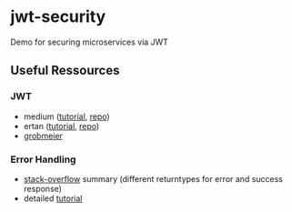 # jwt-security
Demo for securing microservices via JWT

## Useful Ressources
### JWT
* medium ([tutorial](https://medium.com/@xoor/jwt-authentication-service-44658409e12c), [repo](https://github.com/murraco/spring-boot-jwt/blob/master/src/main/java/murraco/security/JwtTokenFilter.java))
* ertan ([tutorial](https://ertan-toker.de/spring-boot-spring-security-jwt-token/), [repo](https://github.com/derMacon/spring-jwt-demo/blob/main/token-generator/src/main/java/com/dermacon/tokengenerator/repository/AccountRepository.java))
* [grobmeier](https://grobmeier.solutions/de/spring-security-5-jwt-basic-auth.html)

### Error Handling
* [stack-overflow](https://stackoverflow.com/questions/38117717/what-is-the-best-way-to-return-different-types-of-responseentity-in-spring-mvc-o) summary (different returntypes for error and success response)
* detailed [tutorial](https://www.toptal.com/java/spring-boot-rest-api-error-handling)
